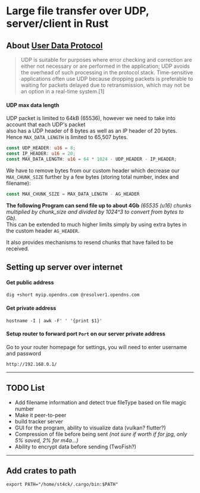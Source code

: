 # Large file transfer over UDP, server/client in Rust

## About [User Data Protocol](https://en.wikipedia.org/wiki/User_Datagram_Protocol)

> UDP is suitable for purposes where error checking and correction are either not necessary or are performed in the application; UDP avoids the overhead of such processing in the protocol stack. Time-sensitive applications often use UDP because dropping packets is preferable to waiting for packets delayed due to retransmission, which may not be an option in a real-time system.[1]

#### UDP max data length

UDP packet is limited to 64kB (65536), however we need to take into account that each UDP's packet  
also has a UDP header of 8 bytes as well as an IP header of 20 bytes. Hence `MAX_DATA_LENGTH` is limited to 65,507 bytes.

```rs
const UDP_HEADER: u16 = 8;
const IP_HEADER: u16 = 20;
const MAX_DATA_LENGTH: u16 = 64 * 1024 - UDP_HEADER - IP_HEADER;
```

We have to remove bytes from our custom header which decrease our `MAX_CHUNK_SIZE` further by a few bytes (storing total number, index and filename):
```rs
const MAX_CHUNK_SIZE = MAX_DATA_LENGTH - AG_HEADER
```

**The following Program can send file up to about 4Gb** *(65535 (u16) chunks multiplied by chunk_size and divided by 1024^3 to convert from bytes to Gb).*  
This can be extended to much higher limits simply by using extra bytes in the custom header `AG_HEADER`.  

It also provides mechanisms to resend chunks that have failed to be received.

## Setting up server over internet

#### Get public address

```
dig +short myip.opendns.com @resolver1.opendns.com
```

#### Get private address

```
hostname -I | awk -F' ' '{print $1}'
```

#### Setup router to forward port `Port` on our server private address

Go to your router homepage for settings, you will need to enter username and password
```
http://192.168.0.1/
```

---

## TODO List
* Add filename information and detect true fileType based on file magic number
* Make it peer-to-peer
* build tracker server
* GUI for the program, ability to visualize data (vulkan? flutter?)
* Compression of file before being sent *(not sure if worth if for jpg, only 5% saved, 2% for m4a...)*
* Ability to encrypt data before sending (TwoFish?)

---

## Add crates to path
```
export PATH="/home/st4ck/.cargo/bin:$PATH"
```
